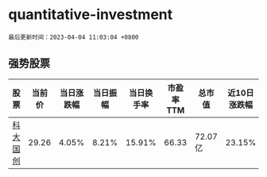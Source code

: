 # quantitative-investment

`最后更新时间：2023-04-04 11:03:04 +0800`

## 强势股票

|股票|当前价|当日涨跌幅|当日振幅|当日换手率|市盈率TTM|总市值|近10日涨跌幅|
|----|----|----|----|----|----|----|----|
|[科大国创](https://xueqiu.com/S/SZ300520)|29.26|4.05%|8.21%|15.91%|66.33|72.07亿|23.15%|
